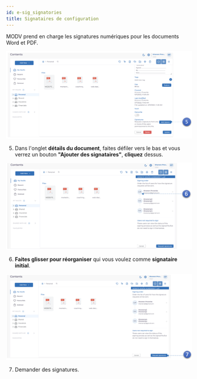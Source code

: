 ```yaml
---
id: e-sig_signatories
title: Signataires de configuration
---
```


MODV prend en charge les signatures numériques pour les documents Word et PDF.

![upload](../static/img/sign_perm3.png)

5. Dans l'onglet **détails du document**, faites défiler vers le bas et vous verrez un bouton **"Ajouter des signataires"**, **cliquez** dessus.

![upload](../static/img/sign_perm4.png)

6. **Faites glisser pour réorganiser** qui vous voulez comme **signataire initial**.

![upload](../static/img/sign_perm5.png)

7. Demander des signatures.
